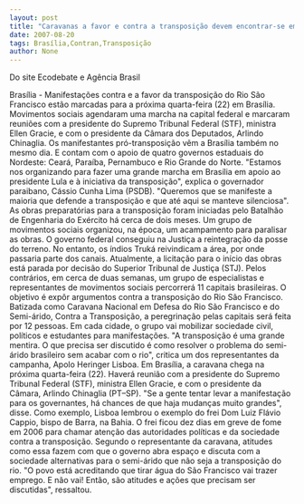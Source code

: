 ```yaml
---
layout: post
title: "Caravanas a favor e contra a transposição devem encontrar-se em Brasília"
date: 2007-08-20
tags: Brasília,Contran,Transposição
author: None
---
```


Do site Ecodebate e Ag&ecirc;ncia Brasil

Bras&iacute;lia - Manifesta&ccedil;&otilde;es contra e a favor da transposi&ccedil;&atilde;o do Rio S&atilde;o Francisco est&atilde;o marcadas para a pr&oacute;xima quarta-feira (22) em Bras&iacute;lia. Movimentos sociais agendaram uma marcha na capital federal e marcaram reuni&otilde;es com a presidente do Supremo Tribunal Federal (STF), ministra Ellen Gracie, e com o presidente da C&acirc;mara dos Deputados, Arlindo Chinaglia.
Os manifestantes pr&oacute;-transposi&ccedil;&atilde;o v&ecirc;m a Bras&iacute;lia tamb&eacute;m no mesmo dia. E contam com o apoio de quatro governos estaduais do Nordeste: Cear&aacute;, Para&iacute;ba, Pernambuco e Rio Grande do Norte. &quot;Estamos nos organizando para fazer uma grande marcha em Bras&iacute;lia em apoio ao presidente Lula e &agrave; iniciativa da transposi&ccedil;&atilde;o&quot;, explica o governador paraibano, C&aacute;ssio Cunha Lima (PSDB). &quot;Queremos que se manifeste a maioria que defende a transposi&ccedil;&atilde;o e que at&eacute; aqui se manteve silenciosa&quot;.
As obras preparat&oacute;rias para a transposi&ccedil;&atilde;o foram iniciadas pelo Batalh&atilde;o de Engenharia do Ex&eacute;rcito h&aacute; cerca de dois meses. Um grupo de movimentos sociais organizou, na &eacute;poca, um acampamento para paralisar as obras. O governo federal conseguiu na Justi&ccedil;a a reintegra&ccedil;&atilde;o da posse do terreno. No entanto, os &iacute;ndios Truk&aacute; reivindicam a &aacute;rea, por onde passaria parte dos canais. Atualmente, a licita&ccedil;&atilde;o para o in&iacute;cio das obras est&aacute; parada por decis&atilde;o do Superior Tribunal de Justi&ccedil;a (STJ). 
Pelos contr&aacute;rios, em cerca de duas semanas, um grupo de especialistas e representantes de movimentos sociais percorrer&aacute; 11 capitais brasileiras. O objetivo &eacute; exp&ocirc;r argumentos contra a transposi&ccedil;&atilde;o do Rio S&atilde;o Francisco. Batizada como Caravana Nacional em Defesa do Rio S&atilde;o Francisco e do Semi-&aacute;rido, Contra a Transposi&ccedil;&atilde;o, a peregrina&ccedil;&atilde;o pelas capitais ser&aacute; feita por 12 pessoas. Em cada cidade, o grupo vai mobilizar sociedade civil, pol&iacute;ticos e estudantes para manifesta&ccedil;&otilde;es.
&quot;A transposi&ccedil;&atilde;o &eacute; uma grande mentira. O que precisa ser discutido &eacute; como resolver o problema do semi-&aacute;rido brasileiro sem acabar com o rio&quot;, critica um dos representantes da campanha, Apolo Heringer Lisboa.
Em Bras&iacute;lia, a caravana chega na pr&oacute;xima quarta-feira (22). Haver&aacute; reuni&atilde;o com a presidente do Supremo Tribunal Federal (STF), ministra Ellen Gracie, e com o presidente da C&acirc;mara, Arlindo Chinaglia (PT&ndash;SP).
&quot;Se a gente tentar levar a manifesta&ccedil;&atilde;o para os governantes, h&aacute; chances de que haja mudan&ccedil;as muito grandes&quot;, disse.
Como exemplo, Lisboa lembrou o exemplo do frei Dom Luiz Fl&aacute;vio Cappio, bispo de Barra, na Bahia. O frei ficou dez dias em greve de fome em 2006 para chamar aten&ccedil;&atilde;o das autoridades pol&iacute;ticas e da sociedade contra a transposi&ccedil;&atilde;o. Segundo o representante da caravana, atitudes como essa fazem com que o governo abra espa&ccedil;o e discuta com a sociedade alternativas para o semi-&aacute;rido que n&atilde;o seja a transposi&ccedil;&atilde;o do rio.
&quot;O povo est&aacute; acreditando que tirar &aacute;gua do S&atilde;o Francisco vai trazer emprego. E n&atilde;o vai! Ent&atilde;o, s&atilde;o atitudes e a&ccedil;&otilde;es que precisam ser discutidas&quot;, ressaltou.  